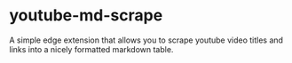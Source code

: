 # youtube-md-scrape
A simple edge extension that allows you to scrape youtube video titles and links into a nicely formatted markdown table.
